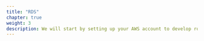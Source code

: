 ```yaml
---
title: "RDS"
chapter: true
weight: 3
description: We will start by setting up your AWS account to develop robot applications with AWS RoboMaker. 
---
```

